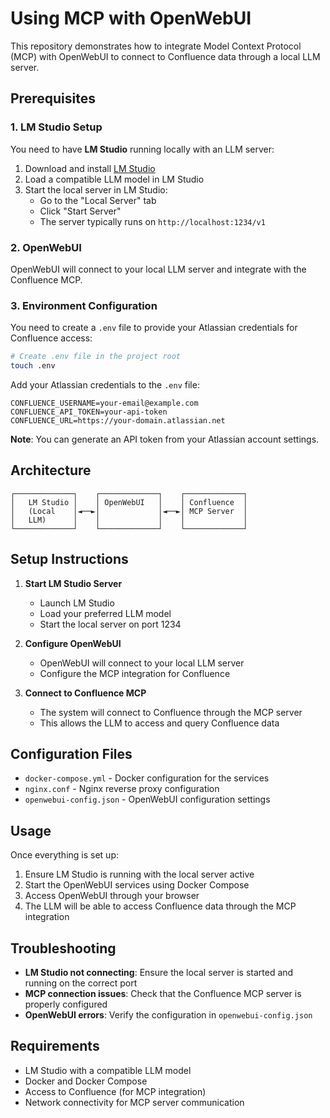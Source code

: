 # Using MCP with OpenWebUI

This repository demonstrates how to integrate Model Context Protocol (MCP) with OpenWebUI to connect to Confluence data through a local LLM server.

## Prerequisites

### 1. LM Studio Setup
You need to have **LM Studio** running locally with an LLM server:

1. Download and install [LM Studio](https://lmstudio.ai/)
2. Load a compatible LLM model in LM Studio
3. Start the local server in LM Studio:
   - Go to the "Local Server" tab
   - Click "Start Server"
   - The server typically runs on `http://localhost:1234/v1`

### 2. OpenWebUI
OpenWebUI will connect to your local LLM server and integrate with the Confluence MCP.

### 3. Environment Configuration
You need to create a `.env` file to provide your Atlassian credentials for Confluence access:

```bash
# Create .env file in the project root
touch .env
```

Add your Atlassian credentials to the `.env` file:
```env
CONFLUENCE_USERNAME=your-email@example.com
CONFLUENCE_API_TOKEN=your-api-token
CONFLUENCE_URL=https://your-domain.atlassian.net
```

**Note**: You can generate an API token from your Atlassian account settings.

## Architecture

```
┌─────────────┐    ┌─────────────┐    ┌─────────────┐
│   LM Studio │    │ OpenWebUI   │    │ Confluence  │
│   (Local    │◄──►│             │◄──►│ MCP Server  │
│   LLM)      │    │             │    │             │
└─────────────┘    └─────────────┘    └─────────────┘
```

## Setup Instructions

1. **Start LM Studio Server**
   - Launch LM Studio
   - Load your preferred LLM model
   - Start the local server on port 1234

2. **Configure OpenWebUI**
   - OpenWebUI will connect to your local LLM server
   - Configure the MCP integration for Confluence

3. **Connect to Confluence MCP**
   - The system will connect to Confluence through the MCP server
   - This allows the LLM to access and query Confluence data

## Configuration Files

- `docker-compose.yml` - Docker configuration for the services
- `nginx.conf` - Nginx reverse proxy configuration
- `openwebui-config.json` - OpenWebUI configuration settings

## Usage

Once everything is set up:

1. Ensure LM Studio is running with the local server active
2. Start the OpenWebUI services using Docker Compose
3. Access OpenWebUI through your browser
4. The LLM will be able to access Confluence data through the MCP integration

## Troubleshooting

- **LM Studio not connecting**: Ensure the local server is started and running on the correct port
- **MCP connection issues**: Check that the Confluence MCP server is properly configured
- **OpenWebUI errors**: Verify the configuration in `openwebui-config.json`

## Requirements

- LM Studio with a compatible LLM model
- Docker and Docker Compose
- Access to Confluence (for MCP integration)
- Network connectivity for MCP server communication